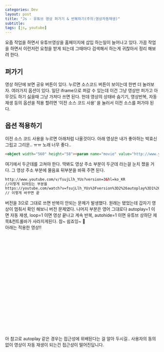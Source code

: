 ```yaml
---
categories: Dev
layout: post
title: "Js - 유튜브 영상 퍼가기 & 반복하기(주의:영상자동재생)"
subtitle: 
tags: [js, youtube]
---
```

요즘 작업을 하면서 유튜브영상을 홈페이지에 삽입 하는일이 늘어나고 있다. 가끔 작업을 하면서 이런저런 요청을 받게 되는데 그때마다 검색해서 하는게 귀찮아서 정리 해보려 한다.

## 퍼가기
영상 하단에 보면 공유 버튼이 있다. 누르면 소스코드 버튼이 보이는데 한번 더 눌러보자. 여러가지 옵션이 있다. 일단 iframe으로 퍼갈 수 있는데 이건 그냥 영상만 퍼가고 아무것도 하기 싫을때 그냥 가져다 쓰면 된다. 헌데 영상의 상태바 숨기기, 영상반복, 자동재생 등의 옵션을 적용 할려면 ‘이전 소스 코드 사용’ 을 눌러서 이전 소스를 퍼가야 된다.
<!--more-->

## 옵션 적용하기
이전 소스 코드 사용을 누르면 아래처럼 나올것이다. 아래 영상은 내가 좋아하는 박효신 그립고 그리운.. ㅠㅠ 노래 너무 좋다..

```html
<object width="560" height="58"><param name="movie" value="http://www.youtube.com/v/fsujLlh_YUs?version=3&hl=ko_KR"></param><param name="allowFullScreen" value="true"></param><param name="allowscriptaccess" value="always"></param><embed src="http://www.youtube.com/v/fsujLlh_YUs?version=3&hl=ko_KR" type="application/x-shockwave-flash" width="560" height="315" allowscriptaccess="always" allowfullscreen="true"></embed></object>
```

여기에서 두군데를 고쳐야 한다. 딱봐도 영상 주소 부분이 두군데 라는걸 눈치 챘을 거다. 그 영상 주소 부분에 물음표 뒤부분을 바꿔 주면 된다.

```html
http://www.youtube.com/v/fsujLlh_YUs?version=3&hl=ko_KR
//이렇게 되어있는 부분을
https://youtube.com/watch?v=fsujLlh_YUs%3Fversion%3D2%26autoplay%3D1%26loop%3D1%26autohide%3D1
// 이렇게 바꾸면 끝
```

버전을 3으로 그대로 쓰면 반복이 안되는 문제가 발생했다. 원래는 됐었는데 갑자기 영상이 멈춰서 확인 해보니 버전 문제였다. 나머지 부분은 영어 그대로다 autoplay=1 이면 자동 재생, loop=1 이면 영상 끝나고 계속 반복, autohide=1 이면 유튜브 상하단 제목&amp;컨트롤바가 사라지게된다. 참~ 쉽죠잉~ 🙂<br>아래는 적용한 영상!!

<div class="video-container">
    <object id="fitvid349217"><param name="movie" value="http://www.youtube.com/v/fsujLlh_YUs?version=2&amp;autoplay=1&amp;loop=1&amp;autohide=1">
        <param name="allowFullScreen" value="true">
        <param name="allowscriptaccess" value="always">
        <embed src="http://www.youtube.com/v/fsujLlh_YUs?version=2&amp;autoplay=1&amp;loop=1&amp;autohide=1" type="application/x-shockwave-flash" width="100%" height="315" allowscriptaccess="always" allowfullscreen="true">
    </object>
</div>

아 참고로 autoplay 같은 경우는 접근성에 위배된다는 걸 알아 두시길.. 사용자의 동의 없이 영상이 자동 재생이 되는건 접근성이 떨어진답니다.
